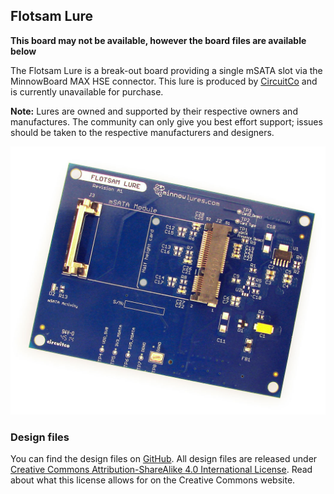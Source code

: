 ## Flotsam Lure

**This board may not be available, however the board files are available below**

The Flotsam Lure is a break-out board providing a single
mSATA slot via the MinnowBoard MAX HSE connector.
This lure is produced by [CircuitCo](http://www.circuitco.com/) and is currently unavailable
for purchase. 

**Note:** Lures are owned and supported by their
respective owners and manufactures. The community can only give
you best effort support; issues should be taken to the respective
manufacturers and designers.

![Flotsam Lure](pages/flotsam-lure/1055px-Flotsam-lure-a.jpg)

### Design files

You can find the design files on [GitHub](). All design files are released under [Creative Commons Attribution-ShareAlike 4.0 International License](http://creativecommons.org/licenses/by-sa/4.0/). Read about what this license allows for on the Creative Commons website.
